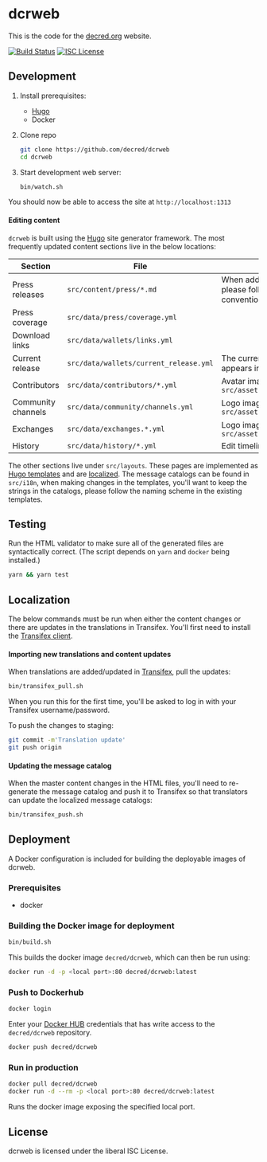# dcrweb


This is the code for the [decred.org](https://www.decred.org) website.

[![Build Status](https://travis-ci.org/decred/dcrweb.png?branch=master)](https://travis-ci.org/decred/dcrweb)
[![ISC License](http://img.shields.io/badge/license-ISC-blue.svg)](http://copyfree.org)

## Development

1. Install prerequisites:

   * [Hugo](https://gohugo.io/)
   * Docker

2. Clone repo

    ```sh
    git clone https://github.com/decred/dcrweb
    cd dcrweb
    ```

3. Start development web server:

    ```sh
    bin/watch.sh
    ```

You should now be able to access the site at `http://localhost:1313`

#### Editing content

`dcrweb` is built using the [Hugo](https://gohugo.io/) site generator framework.  The most frequently updated content sections live in the below locations:

| Section | File | Comments |
| --- | --- | --- |
| Press releases | `src/content/press/*.md` | When adding a new release, please follow the file naming convention in the directory.
| Press coverage | `src/data/press/coverage.yml` ||
| Download links | `src/data/wallets/links.yml` ||
| Current release | `src/data/wallets/current_release.yml` | The current release as it appears in the footer|
| Contributors      |  `src/data/contributors/*.yml` | Avatar images: `src/assets/images/contributors` |
| Community channels    | `src/data/community/channels.yml` |Logo images: `src/assets/images/community` |
| Exchanges             | `src/data/exchanges.*.yml` | Logo images: `src/assets/images/exchanges`|
| History | `src/data/history/*.yml` | Edit timeline and stats section.

The other sections live under `src/layouts`.  These pages are implemented as [Hugo templates](https://gohugo.io/templates/) and are [localized](https://gohugo.io/content-management/multilingual/#translation-of-strings).  The message catalogs can be found in `src/i18n`, when making changes in the templates, you'll want to keep the strings in the catalogs, please follow the naming scheme in the existing templates.    

## Testing

Run the HTML validator to make sure all of the generated files are syntactically correct.  (The script depends on `yarn` and `docker` being installed.)

```sh
yarn && yarn test
```

## Localization

The below commands must be run when either the content changes or there are updates in the translations in Transifex.  You'll first need to install the [Transifex client](https://docs.transifex.com/client/installing-the-client).

#### Importing new translations and content updates

When translations are added/updated in [Transifex](https://www.transifex.com/decred/public/), pull the updates:

```sh
bin/transifex_pull.sh
```

When you run this for the first time, you'll be asked to log in with your Transifex username/password.

To push the changes to staging:

```sh
git commit -m'Translation update'
git push origin
```

#### Updating the message catalog

When the master content changes in the HTML files, you'll need to re-generate the message catalog and push it to Transifex so that translators can update the localized message catalogs:

```sh
bin/transifex_push.sh
```

## Deployment

A Docker configuration is included for building the deployable images of dcrweb.

### Prerequisites

  - docker

### Building the Docker image for deployment

```sh
bin/build.sh
```

This builds the docker image `decred/dcrweb`, which can then be run using:

```sh
docker run -d -p <local port>:80 decred/dcrweb:latest
```

### Push to Dockerhub

```sh
docker login
```

Enter your [Docker HUB](https://hub.docker.com/) credentials that has write access to the `decred/dcrweb` repository.

```sh
docker push decred/dcrweb
```

### Run in production

```sh
docker pull decred/dcrweb
docker run -d --rm -p <local port>:80 decred/dcrweb:latest
```

Runs the docker image exposing the specified local port.

## License

dcrweb is licensed under the liberal ISC License.
